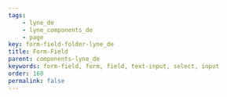```yaml
---
tags: 
    - lyne_de
    - lyne_components_de
    - page
key: form-field-folder-lyne_de
title: Form-Field
parent: components-lyne_de
keywords: form-field, form, field, text-input, select, input
order: 160
permalink: false
---
```

